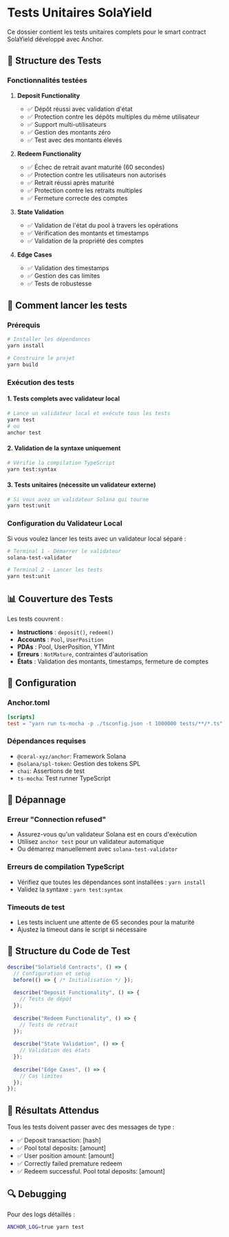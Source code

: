 # Tests Unitaires SolaYield

Ce dossier contient les tests unitaires complets pour le smart contract SolaYield développé avec Anchor.

## 🧪 Structure des Tests

### Fonctionnalités testées

1. **Deposit Functionality**
   - ✅ Dépôt réussi avec validation d'état
   - ✅ Protection contre les dépôts multiples du même utilisateur
   - ✅ Support multi-utilisateurs
   - ✅ Gestion des montants zéro
   - ✅ Test avec des montants élevés

2. **Redeem Functionality** 
   - ✅ Échec de retrait avant maturité (60 secondes)
   - ✅ Protection contre les utilisateurs non autorisés
   - ✅ Retrait réussi après maturité
   - ✅ Protection contre les retraits multiples
   - ✅ Fermeture correcte des comptes

3. **State Validation**
   - ✅ Validation de l'état du pool à travers les opérations
   - ✅ Vérification des montants et timestamps
   - ✅ Validation de la propriété des comptes

4. **Edge Cases**
   - ✅ Validation des timestamps
   - ✅ Gestion des cas limites
   - ✅ Tests de robustesse

## 🚀 Comment lancer les tests

### Prérequis
```bash
# Installer les dépendances
yarn install

# Construire le projet
yarn build
```

### Exécution des tests

#### 1. Tests complets avec validateur local
```bash
# Lance un validateur local et exécute tous les tests
yarn test
# ou
anchor test
```

#### 2. Validation de la syntaxe uniquement
```bash
# Vérifie la compilation TypeScript
yarn test:syntax
```

#### 3. Tests unitaires (nécessite un validateur externe)
```bash
# Si vous avez un validateur Solana qui tourne
yarn test:unit
```

### Configuration du Validateur Local

Si vous voulez lancer les tests avec un validateur local séparé :

```bash
# Terminal 1 - Démarrer le validateur
solana-test-validator

# Terminal 2 - Lancer les tests
yarn test:unit
```

## 📊 Couverture des Tests

Les tests couvrent :

- **Instructions** : `deposit()`, `redeem()`
- **Accounts** : `Pool`, `UserPosition`
- **PDAs** : Pool, UserPosition, YTMint
- **Erreurs** : `NotMature`, contraintes d'autorisation
- **États** : Validation des montants, timestamps, fermeture de comptes

## 🔧 Configuration

### Anchor.toml
```toml
[scripts]
test = "yarn run ts-mocha -p ./tsconfig.json -t 1000000 tests/**/*.ts"
```

### Dépendances requises
- `@coral-xyz/anchor`: Framework Solana
- `@solana/spl-token`: Gestion des tokens SPL
- `chai`: Assertions de test
- `ts-mocha`: Test runner TypeScript

## 🐛 Dépannage

### Erreur "Connection refused"
- Assurez-vous qu'un validateur Solana est en cours d'exécution
- Utilisez `anchor test` pour un validateur automatique
- Ou démarrez manuellement avec `solana-test-validator`

### Erreurs de compilation TypeScript
- Vérifiez que toutes les dépendances sont installées : `yarn install`
- Validez la syntaxe : `yarn test:syntax`

### Timeouts de test
- Les tests incluent une attente de 65 secondes pour la maturité
- Ajustez la timeout dans le script si nécessaire

## 📝 Structure du Code de Test

```typescript
describe("SolaYield Contracts", () => {
  // Configuration et setup
  before(() => { /* Initialisation */ });
  
  describe("Deposit Functionality", () => {
    // Tests de dépôt
  });
  
  describe("Redeem Functionality", () => {
    // Tests de retrait
  });
  
  describe("State Validation", () => {
    // Validation des états
  });
  
  describe("Edge Cases", () => {
    // Cas limites
  });
});
```

## 🎯 Résultats Attendus

Tous les tests doivent passer avec des messages de type :
- ✅ Deposit transaction: [hash]
- ✅ Pool total deposits: [amount]
- ✅ User position amount: [amount]
- ✅ Correctly failed premature redeem
- ✅ Redeem successful. Pool total deposits: [amount]

## 🔍 Debugging

Pour des logs détaillés :
```bash
ANCHOR_LOG=true yarn test
``` 